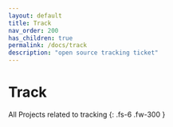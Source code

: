 ```yaml
---
layout: default
title: Track
nav_order: 200
has_children: true
permalink: /docs/track
description: "open source tracking ticket"
---
```


# Track

All Projects related to tracking
{: .fs-6 .fw-300 }
